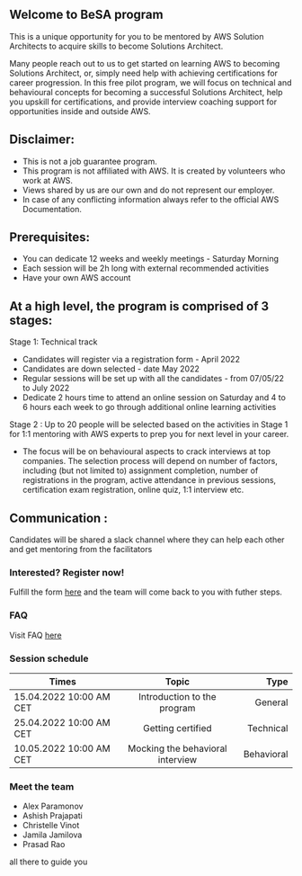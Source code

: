 ## Welcome to BeSA program

This is a unique opportunity for you to be mentored by AWS Solution Architects to acquire skills to become Solutions Architect.

Many people reach out to us to get started on learning AWS to becoming Solutions Architect, or, simply need help with achieving certifications for career progression.
In this free pilot program, we will focus on technical and behavioural concepts for becoming a successful Solutions Architect, help you upskill for certifications, and provide interview coaching support for opportunities inside and outside AWS.

## Disclaimer:
- This is not a job guarantee program. 
- This program is not affiliated with AWS. It is created by volunteers who work at AWS.
- Views shared by us are our own and do not represent our employer.
- In case of any conflicting information always refer to the official AWS Documentation.

## Prerequisites:
- You can dedicate 12 weeks and weekly meetings - Saturday Morning
- Each session will be 2h long with external recommended activities
- Have your own AWS account

## At a high level, the program is comprised of 3 stages:

Stage 1: Technical track

- Candidates will register via a registration form - April 2022
- Candidates are down selected - date May 2022
- Regular sessions will be set up with all the candidates - from 07/05/22 to July 2022
- Dedicate 2 hours time to attend an online session on Saturday and 4 to 6 hours each week to go through additional online learning activities

Stage 2 : Up to 20 people will be selected based on the activities in Stage 1 for 1:1 mentoring with AWS experts to prep you for next level in your career.
- The focus will be on behavioural aspects to crack interviews at top companies. The selection process will depend on number of factors, including (but not limited to) assignment completion, number of registrations in the program, active attendance in previous sessions, certification exam registration, online quiz, 1:1 interview etc.

## Communication : 
Candidates will be shared a slack channel where they can help each other and get mentoring from the facilitators
 

### Interested? Register now!

Fulfill the form [here](https://docs.google.com/forms/d/e/1FAIpQLSd8nyKV05msGbFaaT83HWbVK3TsNomM0pU4tIfzMrGZtFda5Q/viewform) and the team will come back to you with futher steps.


### FAQ

Visit FAQ [here](faq.md)

### Session schedule

| Times                   |                Topic             |    Type   |
|-------------------------|:--------------------------------:|----------:|
| 15.04.2022 10:00 AM CET |  Introduction to the program     | General   |
| 25.04.2022 10:00 AM CET |    Getting certified             | Technical |
| 10.05.2022 10:00 AM CET | Mocking the behavioral interview | Behavioral|

### Meet the team

- Alex Paramonov
- Ashish Prajapati
- Christelle Vinot
- Jamila Jamilova
- Prasad Rao

all there to guide you
